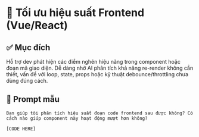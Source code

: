 # 🚀 Tối ưu hiệu suất Frontend (Vue/React)

## ✅ Mục đích
Hỗ trợ dev phát hiện các điểm nghẽn hiệu năng trong component hoặc đoạn mã giao diện. Dễ dàng nhờ AI phân tích khả năng re-render không cần thiết, vấn đề với loop, state, props hoặc kỹ thuật debounce/throttling chưa dùng đúng cách.

## 📌 Prompt mẫu
```plaintext
Bạn giúp tôi phân tích hiệu suất đoạn code frontend sau được không? Có cách nào giúp component này hoạt động mượt hơn không?

[CODE HERE]
